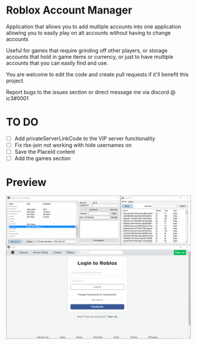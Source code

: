 # Roblox Account Manager
Application that allows you to add multiple accounts into one application allowing you to easily play on alt accounts without having to change accounts

Useful for games that require grinding off other players, or storage accounts that hold in game items or currency, or just to have multiple accounts that you can easily find and use.

You are welcome to edit the code and create pull requests if it'll benefit this project.

Report bugs to the issues section or direct message me via discord @ ic3#0001

# TO DO
- [ ] Add privateServerLinkCode to the VIP server functionality
- [ ] Fix rbx-join not working with hide usernames on
- [ ] Save the PlaceId content
- [ ] Add the games section

# Preview
![github-large](Images/Image1.png)
